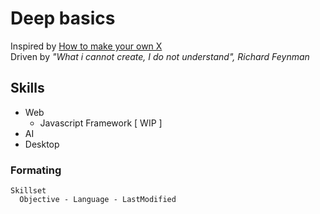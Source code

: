 # Deep basics

Inspired by <a href="https://github.com/danistefanovic/build-your-own-x"> How to make your own X </a>\
Driven by  _"What i cannot create, I do not understand", Richard Feynman_


## Skills

- Web 
   - Javascript Framework [ WIP ]
- AI
- Desktop

### Formating

```
Skillset
  Objective - Language - LastModified
```
